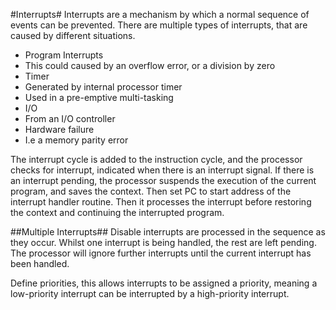 #Interrupts#
Interrupts are a mechanism by which a normal sequence of events can be
prevented. There are multiple types of interrupts, that are caused by different
situations.
 - Program Interrupts
  - This could caused by an overflow error, or a division by zero
 - Timer
  - Generated by internal processor timer
  - Used in a pre-emptive multi-tasking
 - I/O
  - From an I/O controller
 - Hardware failure
  - I.e a memory parity error

The interrupt cycle is added to the instruction cycle, and the processor checks
for interrupt, indicated when there is an interrupt signal. If there is an
interrupt pending, the processor suspends the execution of the current program,
and saves the context. Then set PC to start address of the interrupt handler
routine. Then it processes the interrupt before restoring the context and
continuing the interrupted program.

##Multiple Interrupts##
Disable interrupts are processed in the sequence as they occur. Whilst one
interrupt is being handled, the rest are left pending. The processor will ignore
further interrupts until the current interrupt has been handled.

Define priorities, this allows interrupts to be assigned a priority, meaning a
low-priority interrupt can be interrupted by a high-priority interrupt.
